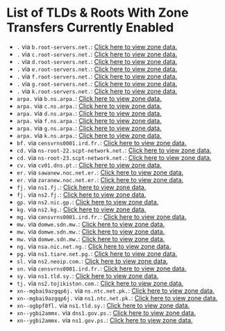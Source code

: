 # List of TLDs & Roots With Zone Transfers Currently Enabled

* `.` via `b.root-servers.net.`: [Click here to view zone data.](archives/root/root.zone)
* `.` via `c.root-servers.net.`: [Click here to view zone data.](archives/root/root.zone)
* `.` via `d.root-servers.net.`: [Click here to view zone data.](archives/root/root.zone)
* `.` via `e.root-servers.net.`: [Click here to view zone data.](archives/root/root.zone)
* `.` via `f.root-servers.net.`: [Click here to view zone data.](archives/root/root.zone)
* `.` via `g.root-servers.net.`: [Click here to view zone data.](archives/root/root.zone)
* `.` via `k.root-servers.net.`: [Click here to view zone data.](archives/root/root.zone)
* `arpa.` via `b.ns.arpa.`: [Click here to view zone data.](archives/arpa/arpa.zone)
* `arpa.` via `c.ns.arpa.`: [Click here to view zone data.](archives/arpa/arpa.zone)
* `arpa.` via `d.ns.arpa.`: [Click here to view zone data.](archives/arpa/arpa.zone)
* `arpa.` via `f.ns.arpa.`: [Click here to view zone data.](archives/arpa/arpa.zone)
* `arpa.` via `g.ns.arpa.`: [Click here to view zone data.](archives/arpa/arpa.zone)
* `arpa.` via `k.ns.arpa.`: [Click here to view zone data.](archives/arpa/arpa.zone)
* `bf.` via `censvrns0001.ird.fr.`: [Click here to view zone data.](archives/bf/bf.zone)
* `cd.` via `ns-root-22.scpt-network.net.`: [Click here to view zone data.](archives/cd/cd.zone)
* `cd.` via `ns-root-23.scpt-network.net.`: [Click here to view zone data.](archives/cd/cd.zone)
* `cv.` via `cv01.dns.pt.`: [Click here to view zone data.](archives/cv/cv.zone)
* `er.` via `sawanew.noc.net.er.`: [Click here to view zone data.](archives/er/er.zone)
* `er.` via `zaranew.noc.net.er.`: [Click here to view zone data.](archives/er/er.zone)
* `fj.` via `ns1.fj.`: [Click here to view zone data.](archives/fj/fj.zone)
* `fj.` via `ns2.fj.`: [Click here to view zone data.](archives/fj/fj.zone)
* `gp.` via `ns2.nic.gp.`: [Click here to view zone data.](archives/gp/gp.zone)
* `kg.` via `ns2.kg.`: [Click here to view zone data.](archives/kg/kg.zone)
* `mg.` via `censvrns0001.ird.fr.`: [Click here to view zone data.](archives/mg/mg.zone)
* `mw.` via `domwe.sdn.mw.`: [Click here to view zone data.](archives/mw/mw.zone)
* `mw.` via `domwe.sdn.mw.`: [Click here to view zone data.](archives/mw/mw.zone)
* `mw.` via `domwe.sdn.mw.`: [Click here to view zone data.](archives/mw/mw.zone)
* `ng.` via `nsa.nic.net.ng.`: [Click here to view zone data.](archives/ng/ng.zone)
* `pg.` via `ns1.tiare.net.pg.`: [Click here to view zone data.](archives/pg/pg.zone)
* `sl.` via `ns2.neoip.com.`: [Click here to view zone data.](archives/sl/sl.zone)
* `sn.` via `censvrns0001.ird.fr.`: [Click here to view zone data.](archives/sn/sn.zone)
* `sy.` via `ns1.tld.sy.`: [Click here to view zone data.](archives/sy/sy.zone)
* `tj.` via `ns2.tojikiston.com.`: [Click here to view zone data.](archives/tj/tj.zone)
* `xn--mgbai9azgqp6j.` via `ns.ntc.net.pk.`: [Click here to view zone data.](archives/xn--mgbai9azgqp6j/xn--mgbai9azgqp6j.zone)
* `xn--mgbai9azgqp6j.` via `ns1.ntc.net.pk.`: [Click here to view zone data.](archives/xn--mgbai9azgqp6j/xn--mgbai9azgqp6j.zone)
* `xn--ogbpf8fl.` via `ns1.tld.sy.`: [Click here to view zone data.](archives/xn--ogbpf8fl/xn--ogbpf8fl.zone)
* `xn--ygbi2ammx.` via `dns1.gov.ps.`: [Click here to view zone data.](archives/xn--ygbi2ammx/xn--ygbi2ammx.zone)
* `xn--ygbi2ammx.` via `ns1.gov.ps.`: [Click here to view zone data.](archives/xn--ygbi2ammx/xn--ygbi2ammx.zone)

